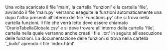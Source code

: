 Una volta scaricato il file 'main', la cartella 'funzioni' e la cartella 'file', avviando il file 'main.py' verranno eseguite le funzioni automaticamente una dopo l'altra presenti all'interno del file 'Functions.py' che si trova nella cartella funzioni. Il file che verrà letto deve essere chiamato 'OrarioTabellaGlobale.csv' e si deve trovare all'interno della cartella 'file', cartella nella quale verranno anche creati i file '.txt' in seguito all'esecuzione delle funzioni. La documentazione delle funzioni si trova nella cartella '_build' aprendo il file 'index.html'


